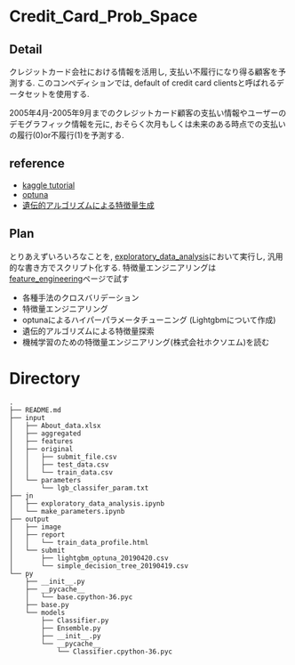 # Credit_Card_Prob_Space

## Detail 

クレジットカード会社における情報を活用し, 支払い不履行になり得る顧客を予測する.
このコンペディションでは, default of credit card clientsと呼ばれるデータセットを使用する.

2005年4月-2005年9月までのクレジットカード顧客の支払い情報やユーザーのデモグラフィック情報を元に, おそらく次月もしくは未来のある時点での支払いの履行(0)or不履行(1)を予測する.

## reference

- [kaggle tutorial](https://www.kaggle.com/lucabasa/credit-card-default-a-very-pedagogical-notebook)
- [optuna](https://github.com/pfnet/optuna/blob/master/examples/lightgbm_simple.py)
- [遺伝的アルゴリズムによる特徴量生成](https://qiita.com/overlap/items/e7f1077ef8239f454602)

## Plan

とりあえずいろいろなことを, [exploratory_data_analysis](https://github.com/takuto0831/Credit_Card_Prob_Space/blob/master/jn/exploratory_data_analysis.ipynb)において実行し, 汎用的な書き方でスクリプト化する. 特徴量エンジニアリングは[feature_engineering]()ページで試す

- 各種手法のクロスバリデーション
- 特徴量エンジニアリング
- optunaによるハイパーパラメータチューニング (Lightgbmについて作成)
- 遺伝的アルゴリズムによる特徴量探索
- 機械学習のための特徴量エンジニアリング(株式会社ホクソエム)を読む

# Directory

```
.
├── README.md
├── input
│   ├── About_data.xlsx
│   ├── aggregated
│   ├── features
│   ├── original
│   │   ├── submit_file.csv
│   │   ├── test_data.csv
│   │   └── train_data.csv
│   └── parameters
│       └── lgb_classifer_param.txt
├── jn
│   ├── exploratory_data_analysis.ipynb
│   └── make_parameters.ipynb
├── output
│   ├── image
│   ├── report
│   │   └── train_data_profile.html
│   └── submit
│       ├── lightgbm_optuna_20190420.csv
│       └── simple_decision_tree_20190419.csv
└── py
    ├── __init__.py
    ├── __pycache__
    │   └── base.cpython-36.pyc
    ├── base.py
    └── models
        ├── Classifier.py
        ├── Ensemble.py
        ├── __init__.py
        └── __pycache__
            └── Classifier.cpython-36.pyc
```
